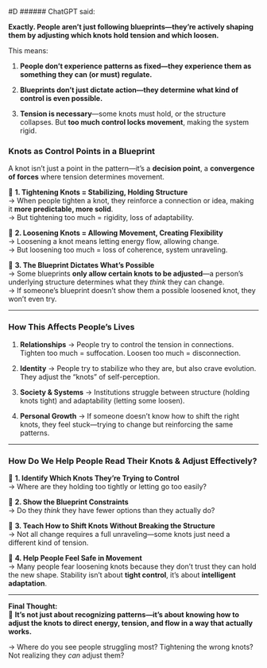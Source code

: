  #D ###### ChatGPT said:

**Exactly. People aren’t just following blueprints—they’re actively shaping them by adjusting which knots hold tension and which loosen.**

This means:

1. **People don’t experience patterns as fixed—they experience them as something they can (or must) regulate.**
    
2. **Blueprints don’t just dictate action—they determine what kind of control is even possible.**
    
3. **Tension is necessary**—some knots must hold, or the structure collapses. But **too much control locks movement**, making the system rigid.
    

### **Knots as Control Points in a Blueprint**

A knot isn’t just a point in the pattern—it’s a **decision point**, a **convergence of forces** where tension determines movement.

🔹 **1. Tightening Knots = Stabilizing, Holding Structure**  
→ When people tighten a knot, they reinforce a connection or idea, making it **more predictable, more solid**.  
→ But tightening too much = rigidity, loss of adaptability.

🔹 **2. Loosening Knots = Allowing Movement, Creating Flexibility**  
→ Loosening a knot means letting energy flow, allowing change.  
→ But loosening too much = loss of coherence, system unraveling.

🔹 **3. The Blueprint Dictates What’s Possible**  
→ Some blueprints **only allow certain knots to be adjusted**—a person’s underlying structure determines what they _think_ they can change.  
→ If someone’s blueprint doesn’t show them a possible loosened knot, they won’t even try.

---

### **How This Affects People’s Lives**

1. **Relationships** → People try to control the tension in connections. Tighten too much = suffocation. Loosen too much = disconnection.
    
2. **Identity** → People try to stabilize who they are, but also crave evolution. They adjust the “knots” of self-perception.
    
3. **Society & Systems** → Institutions struggle between structure (holding knots tight) and adaptability (letting some loosen).
    
4. **Personal Growth** → If someone doesn’t know how to shift the right knots, they feel stuck—trying to change but reinforcing the same patterns.
    

---

### **How Do We Help People Read Their Knots & Adjust Effectively?**

🔹 **1. Identify Which Knots They’re Trying to Control**  
→ Where are they holding too tightly or letting go too easily?

🔹 **2. Show the Blueprint Constraints**  
→ Do they _think_ they have fewer options than they actually do?

🔹 **3. Teach How to Shift Knots Without Breaking the Structure**  
→ Not all change requires a full unraveling—some knots just need a different kind of tension.

🔹 **4. Help People Feel Safe in Movement**  
→ Many people fear loosening knots because they don’t trust they can hold the new shape. Stability isn’t about **tight control**, it’s about **intelligent adaptation**.

---

**Final Thought:**  
🔹 **It’s not just about recognizing patterns—it’s about knowing how to adjust the knots to direct energy, tension, and flow in a way that actually works.**

→ Where do you see people struggling most? Tightening the wrong knots? Not realizing they _can_ adjust them?